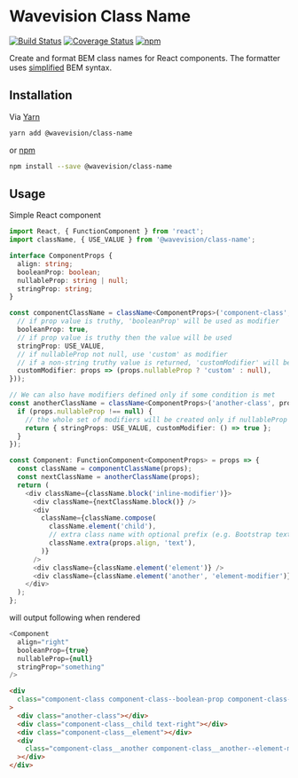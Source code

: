 # Wavevision Class Name

[![Build Status](https://travis-ci.org/wavevision/class-name.svg?branch=master)](https://travis-ci.org/wavevision/class-name)
[![Coverage Status](https://coveralls.io/repos/github/wavevision/class-name/badge.svg?branch=master)](https://coveralls.io/github/wavevision/class-name?branch=master)
[![npm](https://img.shields.io/npm/v/@wavevision/class-name)](https://www.npmjs.com/package/@wavevision/class-name)

Create and format BEM class names for React components. The formatter uses [simplified](https://github.com/csswizardry/inuit.css) BEM syntax.

## Installation

Via [Yarn](https://yarnpkg.com)

```bash
yarn add @wavevision/class-name
```

or [npm](https://npmjs.com)

```bash
npm install --save @wavevision/class-name
```

## Usage

Simple React component

```typescript jsx
import React, { FunctionComponent } from 'react';
import className, { USE_VALUE } from '@wavevision/class-name';

interface ComponentProps {
  align: string;
  booleanProp: boolean;
  nullableProp: string | null;
  stringProp: string;
}

const componentClassName = className<ComponentProps>('component-class', () => ({
  // if prop value is truthy, 'booleanProp' will be used as modifier
  booleanProp: true,
  // if prop value is truthy then the value will be used
  stringProp: USE_VALUE,
  // if nullableProp not null, use 'custom' as modifier
  // if a non-string truthy value is returned, 'customModifier' will be used
  customModifier: props => (props.nullableProp ? 'custom' : null),
}));

// We can also have modifiers defined only if some condition is met
const anotherClassName = className<ComponentProps>('another-class', props => {
  if (props.nullableProp !== null) {
    // the whole set of modifiers will be created only if nullableProp is not null
    return { stringProps: USE_VALUE, customModifier: () => true };
  }
});

const Component: FunctionComponent<ComponentProps> = props => {
  const className = componentClassName(props);
  const nextClassName = anotherClassName(props);
  return (
    <div className={className.block('inline-modifier')}>
      <div className={nextClassName.block()} />
      <div
        className={className.compose(
          className.element('child'),
          // extra class name with optional prefix (e.g. Bootstrap text utility)
          className.extra(props.align, 'text'),
        )}
      />
      <div className={className.element('element')} />
      <div className={className.element('another', 'element-modifier')} />
    </div>
  );
};
```

will output following when rendered

```typescript jsx
<Component
  align="right"
  booleanProp={true}
  nullableProp={null}
  stringProp="something"
/>
```

```html
<div
  class="component-class component-class--boolean-prop component-class--something component-class--inline-modifier"
>
  <div class="another-class"></div>
  <div class="component-class__child text-right"></div>
  <div class="component-class__element"></div>
  <div
    class="component-class__another component-class__another--element-modifier"
  ></div>
</div>
```
